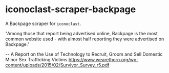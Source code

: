 # iconoclast-scraper-backpage
A Backpage scraper for `iconoclast`.

"Among those that report being advertised online, Backpage is the most common website used - with almost half reporting they were advertised on Backpage."

 -- A Report on the Use of Technology to Recruit, Groom and Sell Domestic Minor Sex Trafficking Victims
https://www.wearethorn.org/wp-content/uploads/2015/02/Survivor_Survey_r5.pdf
